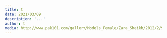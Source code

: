 ```yaml
---
title: t
date: 2021/03/09
description: '...'
author: t
media: http://www.pak101.com/gallery/Models_Female/Zara_Sheikh/2012/2/9/Zara_Sheikh_picjpg_26_tqxiv_Pak101(dot)com.jpg
---
```

